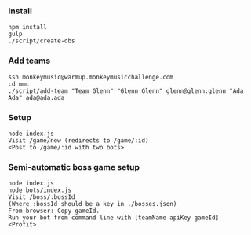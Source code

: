 ### Install
```
npm install
gulp
./script/create-dbs
```

### Add teams
```
ssh monkeymusic@warmup.monkeymusicchallenge.com
cd mmc
./script/add-team "Team Glenn" "Glenn Glenn" glenn@glenn.glenn "Ada Ada" ada@ada.ada
```

### Setup

```
node index.js
Visit /game/new (redirects to /game/:id)
<Post to /game/:id with two bots>
```

### Semi-automatic boss game setup
```
node index.js
node bots/index.js
Visit /boss/:bossId
(Where :bossId should be a key in ./bosses.json)
From browser: Copy gameId.
Run your bot from command line with [teamName apiKey gameId]
<Profit>
```

